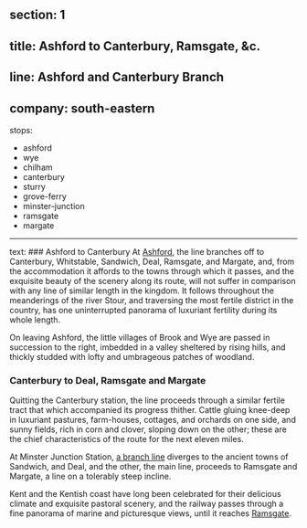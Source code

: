 ﻿section: 1
----
title: Ashford to Canterbury, Ramsgate, &c.
----
line: Ashford and Canterbury Branch
----
company: south-eastern
----
stops:
- ashford
- wye
- chilham
- canterbury
- sturry
- grove-ferry
- minster-junction
- ramsgate
- margate
----
text: ### Ashford to Canterbury
At [Ashford](/stations/ashford), the line branches off to Canterbury, Whitstable, Sandwich, Deal, Ramsgate, and Margate, and, from the accommodation it affords to the towns through which it passes, and the exquisite beauty of the scenery along its route, will not suffer in comparison with any line of similar length in the kingdom. It follows throughout the meanderings of the river Stour, and traversing the most fertile district in the country, has one uninterrupted panorama of luxuriant fertility during its whole length.

On leaving Ashford, the little villages of Brook and Wye are passed in succession to the right, imbedded in a valley sheltered by rising hills, and thickly studded with lofty and umbrageous patches of woodland.

### Canterbury to Deal, Ramsgate and Margate
Quitting the Canterbury station, the line proceeds through a similar fertile tract that which accompanied its progress thither. Cattle gluing knee-deep in luxuriant pastures, farm-houses, cottages, and orchards on one side, and sunny fields, rich in corn and clover, sloping down on the other; these are the chief characteristics of the route for the next eleven miles.

At Minster Junction Station, [a branch line](/routes/minster-junction-to-deal) diverges to the ancient towns of Sandwich, and Deal, and the other, the main line, proceeds to Ramsgate and Margate, a line on a tolerably steep incline.

Kent and the Kentish coast have long been celebrated for their delicious climate and exquisite pastoral scenery, and the railway passes through a fine panorama of marine and picturesque views, until it reaches [Ramsgate](/stations/ramsgate).
